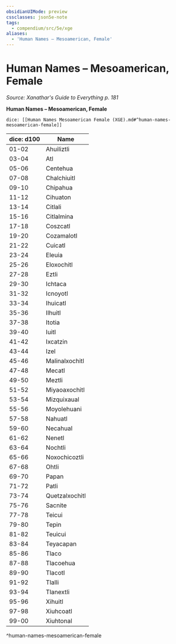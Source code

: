 ```yaml
---
obsidianUIMode: preview
cssclasses: json5e-note
tags:
  - compendium/src/5e/xge
aliases:
  - 'Human Names – Mesoamerican, Female'
---
```

# Human Names – Mesoamerican, Female
*Source: Xanathar's Guide to Everything p. 181* 

**Human Names – Mesoamerican, Female**

`dice: [[Human Names Mesoamerican Female (XGE).md#^human-names-mesoamerican-female]]`

| dice: d100 | Name |
|------------|------|
| 01-02 | Ahuiliztli |
| 03-04 | Atl |
| 05-06 | Centehua |
| 07-08 | Chalchiuitl |
| 09-10 | Chipahua |
| 11-12 | Cihuaton |
| 13-14 | Citlali |
| 15-16 | Citlalmina |
| 17-18 | Coszcatl |
| 19-20 | Cozamalotl |
| 21-22 | Cuicatl |
| 23-24 | Eleuia |
| 25-26 | Eloxochitl |
| 27-28 | Eztli |
| 29-30 | Ichtaca |
| 31-32 | Icnoyotl |
| 33-34 | Ihuicatl |
| 35-36 | Ilhuitl |
| 37-38 | Itotia |
| 39-40 | Iuitl |
| 41-42 | Ixcatzin |
| 43-44 | Izel |
| 45-46 | Malinalxochitl |
| 47-48 | Mecatl |
| 49-50 | Meztli |
| 51-52 | Miyaoaxochitl |
| 53-54 | Mizquixaual |
| 55-56 | Moyolehuani |
| 57-58 | Nahuatl |
| 59-60 | Necahual |
| 61-62 | Nenetl |
| 63-64 | Nochtli |
| 65-66 | Noxochicoztli |
| 67-68 | Ohtli |
| 69-70 | Papan |
| 71-72 | Patli |
| 73-74 | Quetzalxochitl |
| 75-76 | Sacnite |
| 77-78 | Teicui |
| 79-80 | Tepin |
| 81-82 | Teuicui |
| 83-84 | Teyacapan |
| 85-86 | Tlaco |
| 87-88 | Tlacoehua |
| 89-90 | Tlacotl |
| 91-92 | Tlalli |
| 93-94 | Tlanextli |
| 95-96 | Xihuitl |
| 97-98 | Xiuhcoatl |
| 99-00 | Xiuhtonal |
^human-names-mesoamerican-female
